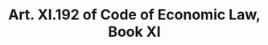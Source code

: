 ---
title: "Art. XI.192 of Code of Economic Law, Book XI"
draft: false
exceptions:
- info53n
memberstates:
- BE
score: 3
compensation:
- 
remarks: |
 


link: ""
---
